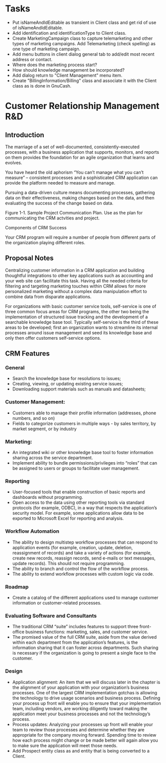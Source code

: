 # Tasks
- Put isNameAndIdEditable as transient in Client class and get rid of 
  use of isNameAndIdEditable.
- Add identification and identificationType to Client class.
- Create MarketingCampaign class to capture telemarketing and other types of 
  marketing campaigns. Add Telemarketing (check spelling) as one type of marketing campaign.
- Add menu buttons in client dialog general tab to add/edit most recent address or contact.
- Where does the marketing process start?
- How should knowledge management be incorporated?
- Add dialog return to "Client Management" menu item.
- Create "BillingInformation/Billing" class and associate it with the Client class as is done in GnuCash.

# Customer Relationship Management R&D

## Introduction

The marriage of a set of well-documented, consistently-executed processes, with a
business application that supports, monitors, and reports on them provides the
foundation for an agile organization that learns and evolves.

You have heard the old aphorism “You can’t manage what you can’t measure” – consistent processes and a sophisticated CRM application can provide the platform needed to measure and manage.

Pursuing a data-driven culture means documenting processes, gathering data on their effectiveness, making changes based on the data, and then evaluating the success of the change based on data.

Figure 1-1. Sample Project Communication Plan. Use as the plan for communicating the CRM actvities and project.

Components of CRM Success

Your CRM program will require a number of people from different parts of the organization playing different roles.

## Proposal Notes

Centralizing customer information in a CRM application and building thoughtful integrations to other key applications such as accounting and your web site can facilitate this task. Having all the needed criteria for filtering and targeting marketing touches within CRM allows for more personalized marketing without a complex data manipulation effort to combine data from disparate applications.

For organizations with basic customer service tools, self-service is one of three common focus areas for CRM programs, the other two being the implementation of structured issue tracking and the development of a searchable knowledge base tool. Typically self-service is the third of these areas to be developed; first an organization wants to streamline its internal processes around issue management and seed its knowledge base and only then offer customers self-service options.

## CRM Features

### General
- Search the knowledge base for resolutions to issues;
- Creating, viewing, or updating existing service issues;
- Downloading support materials such as manuals and datasheets;
### Customer Management:
- Customers able to manage their profile information (addresses, phone numbers, and so on)
- Fields to categorize customers in multiple ways - by sales territory, by market segment, or by industry
### Marketing:
- An integrated wiki or other knowledge base tool to foster information sharing across the service department.
- Implement ability to bundle permissions/privileges into “roles” that can be assigned to users or groups to facilitate user management.
### Reporting
- User-focused tools that enable construction of basic reports and dashboards without programming.
- Open access to the data using other reporting tools via standard protocols (for example, ODBC), in a way that respects the
application’s security model. For example, some applications allow data to be exported to Microsoft Excel for reporting and analysis.
### Workflow Automation
- The ability to design multistep workflow processes that can
respond to application events (for example, creation, update,
deletion, reassignment of records) and take a variety of actions (for
example, create new records, reassign records, send e-mails or text
messages, update records). This should not require programming.
- The ability to branch and control the flow of the workflow process.
- The ability to extend workflow processes with custom logic via
code.
### Roadmap
- Create a catalog of the different applications used to manage customer information or customer-related processes.
### Evaluating Software and Consultants
- The traditional CRM “suite” includes features to support three front-office business functions: marketing, sales, and customer service.
- The promised value of the full CRM suite, aside from the value derived within each department from the application’s features, is the information sharing that it can foster across departments. Such sharing is necessary if the organization is going to present a single face to the customer.
### Design
- Application alignment: An item that we will discuss later in the
chapter is the alignment of your application with your
organization’s business processes. One of the largest CRM
implementation gotchas is allowing the technology to drive usage
scenarios and business process. Defining your process up front will
enable you to ensure that your implementation team, including
vendors, are working diligently toward making the application
meet your business processes and not the technology’s process.
- Process updates: Analyzing your processes up front will enable your
team to review those processes and determine whether they are
appropriate for the company moving forward. Spending time to
review how each process might change or be made better will again
allow you to make sure the application will meet those needs.
- Add Prospect entity class as and entity that is being converted to a Client.
